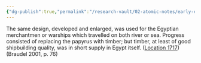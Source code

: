 ```yaml
---
{"dg-publish":true,"permalink":"/research-vault/02-atomic-notes/early-egyptian-wood-boats-were-built-to-the-same-profile-as-reed-boats/"}
---
```


The same design, developed and enlarged, was used for the Egyptian merchantmen or warships which travelled on both river or sea. Progress consisted of replacing the papyrus with timber; but timber, at least of good shipbuilding quality, was in short supply in Egypt itself. ([Location 1717](https://readwise.io/to_kindle?action=open&asin=B004FEFSCC&location=1717)) (Braudel 2001, p. 76)